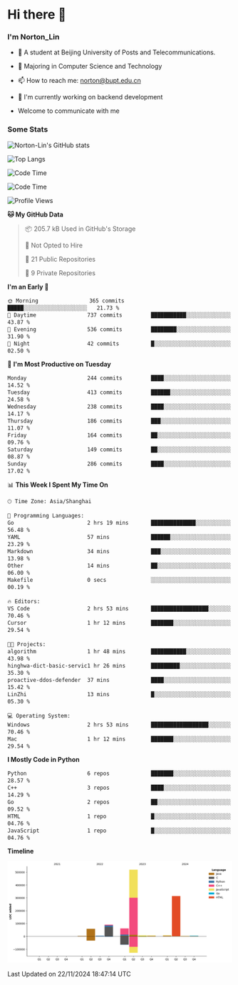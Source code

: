 
# Hi there 👋

### I'm Norton_Lin
- 🏫 A student at Beijing University of Posts and Telecommunications.
- 🌱 Majoring in Computer Science and Technology
- 📫 How to reach me: norton@bupt.edu.cn
- 🌱 I'm currently working on backend development

- Welcome to communicate with me

### Some Stats
![Norton-Lin's GitHub stats](https://github-readme-stats.vercel.app/api?username=Norton-Lin&count_private=true&show_icons=true&theme=radical)

![Top Langs](https://github-readme-stats.vercel.app/api/top-langs/?username=Norton-Lin&langs_count=10&layout=compact)

![Code Time](https://github-readme-stats.vercel.app/api/wakatime?username=Norton_Lin)

<!--START_SECTION:waka-->
![Code Time](http://img.shields.io/badge/Code%20Time-865%20hrs%2044%20mins-blue)

![Profile Views](http://img.shields.io/badge/Profile%20Views-0-blue)

**🐱 My GitHub Data** 

> 📦 205.7 kB Used in GitHub's Storage 
 > 
> 🚫 Not Opted to Hire
 > 
> 📜 21 Public Repositories 
 > 
> 🔑 9 Private Repositories 
 > 
**I'm an Early 🐤** 

```text
🌞 Morning                365 commits         █████░░░░░░░░░░░░░░░░░░░░   21.73 % 
🌆 Daytime                737 commits         ███████████░░░░░░░░░░░░░░   43.87 % 
🌃 Evening                536 commits         ████████░░░░░░░░░░░░░░░░░   31.90 % 
🌙 Night                  42 commits          █░░░░░░░░░░░░░░░░░░░░░░░░   02.50 % 
```
📅 **I'm Most Productive on Tuesday** 

```text
Monday                   244 commits         ████░░░░░░░░░░░░░░░░░░░░░   14.52 % 
Tuesday                  413 commits         ██████░░░░░░░░░░░░░░░░░░░   24.58 % 
Wednesday                238 commits         ████░░░░░░░░░░░░░░░░░░░░░   14.17 % 
Thursday                 186 commits         ███░░░░░░░░░░░░░░░░░░░░░░   11.07 % 
Friday                   164 commits         ██░░░░░░░░░░░░░░░░░░░░░░░   09.76 % 
Saturday                 149 commits         ██░░░░░░░░░░░░░░░░░░░░░░░   08.87 % 
Sunday                   286 commits         ████░░░░░░░░░░░░░░░░░░░░░   17.02 % 
```


📊 **This Week I Spent My Time On** 

```text
🕑︎ Time Zone: Asia/Shanghai

💬 Programming Languages: 
Go                       2 hrs 19 mins       ██████████████░░░░░░░░░░░   56.48 % 
YAML                     57 mins             ██████░░░░░░░░░░░░░░░░░░░   23.29 % 
Markdown                 34 mins             ███░░░░░░░░░░░░░░░░░░░░░░   13.98 % 
Other                    14 mins             ██░░░░░░░░░░░░░░░░░░░░░░░   06.00 % 
Makefile                 0 secs              ░░░░░░░░░░░░░░░░░░░░░░░░░   00.19 % 

🔥 Editors: 
VS Code                  2 hrs 53 mins       ██████████████████░░░░░░░   70.46 % 
Cursor                   1 hr 12 mins        ███████░░░░░░░░░░░░░░░░░░   29.54 % 

🐱‍💻 Projects: 
algorithm                1 hr 48 mins        ███████████░░░░░░░░░░░░░░   43.98 % 
hinghwa-dict-basic-servic1 hr 26 mins        █████████░░░░░░░░░░░░░░░░   35.30 % 
proactive-ddos-defender  37 mins             ████░░░░░░░░░░░░░░░░░░░░░   15.42 % 
LinZhi                   13 mins             █░░░░░░░░░░░░░░░░░░░░░░░░   05.30 % 

💻 Operating System: 
Windows                  2 hrs 53 mins       ██████████████████░░░░░░░   70.46 % 
Mac                      1 hr 12 mins        ███████░░░░░░░░░░░░░░░░░░   29.54 % 
```

**I Mostly Code in Python** 

```text
Python                   6 repos             ███████░░░░░░░░░░░░░░░░░░   28.57 % 
C++                      3 repos             ████░░░░░░░░░░░░░░░░░░░░░   14.29 % 
Go                       2 repos             ██░░░░░░░░░░░░░░░░░░░░░░░   09.52 % 
HTML                     1 repo              █░░░░░░░░░░░░░░░░░░░░░░░░   04.76 % 
JavaScript               1 repo              █░░░░░░░░░░░░░░░░░░░░░░░░   04.76 % 
```



**Timeline**

![Lines of Code chart](https://raw.githubusercontent.com/Norton-Lin/Norton-Lin/main/assets/bar_graph.png)


 Last Updated on 22/11/2024 18:47:14 UTC
<!--END_SECTION:waka-->
